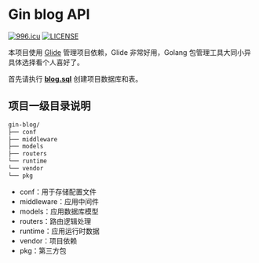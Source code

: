 # Gin blog API

[![996.icu](https://img.shields.io/badge/link-996.icu-red.svg)](https://996.icu) [![LICENSE](https://img.shields.io/badge/license-Anti%20996-blue.svg)](https://github.com/996icu/996.ICU/blob/master/LICENSE)

本项目使用 [Glide](https://github.com/bumptech/glide) 管理项目依赖，Glide 非常好用，Golang 包管理工具大同小异具体选择看个人喜好了。

首先请执行 **[blog.sql](./blog.sql)** 创建项目数据库和表。

## 项目一级目录说明

``` sh
gin-blog/
├── conf
├── middleware
├── models
├── routers
└── runtime
└── vendor
└── pkg
```

- conf：用于存储配置文件
- middleware：应用中间件
- models：应用数据库模型
- routers：路由逻辑处理
- runtime：应用运行时数据
- vendor：项目依赖
- pkg：第三方包